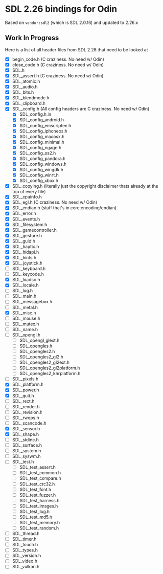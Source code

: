 # SDL 2.26 bindings for Odin
Based on `vendor:sdl2` (which is SDL 2.0.16) and updated to 2.26.x 

## Work In Progress
Here is a list of all header files from SDL 2.26 that need to be looked at

- [x] begin_code.h (C craziness. No need w/ Odin)
- [x] close_code.h (C craziness. No need w/ Odin)
- [x] SDL.h
- [x] SDL_assert.h (C craziness. No need w/ Odin)
- [x] SDL_atomic.h
- [x] SDL_audio.h
- [x] SDL_bits.h
- [x] SDL_blendmode.h
- [x] SDL_clipboard.h
- [x] SDL_config.h (All config headers are C craziness. No need w/ Odin)
  - [x] SDL_config.h.in
  - [x] SDL_config_android.h
  - [x] SDL_config_emscripten.h
  - [x] SDL_config_iphoneos.h
  - [x] SDL_config_macosx.h
  - [x] SDL_config_minimal.h
  - [x] SDL_config_ngage.h
  - [x] SDL_config_os2.h
  - [x] SDL_config_pandora.h
  - [x] SDL_config_windows.h
  - [x] SDL_config_wingdk.h
  - [x] SDL_config_winrt.h
  - [x] SDL_config_xbox.h
- [x] SDL_copying.h (literally just the copyright disclaimer thats already at the top of every file)
- [x] SDL_cpuinfo.h
- [x] SDL_egl.h (C craziness. No need w/ Odin)
- [x] SDL_endian.h (stuff that's in core:encoding/endian)
- [x] SDL_error.h
- [x] SDL_events.h
- [x] SDL_filesystem.h
- [x] SDL_gamecontroller.h
- [x] SDL_gesture.h
- [x] SDL_guid.h
- [x] SDL_haptic.h
- [x] SDL_hidapi.h
- [x] SDL_hints.h
- [x] SDL_joystick.h
- [ ] SDL_keyboard.h
- [ ] SDL_keycode.h
- [x] SDL_loadso.h
- [x] SDL_locale.h
- [ ] SDL_log.h
- [ ] SDL_main.h
- [ ] SDL_messagebox.h
- [ ] SDL_metal.h
- [x] SDL_misc.h
- [ ] SDL_mouse.h
- [ ] SDL_mutex.h
- [ ] SDL_name.h
- [ ] SDL_opengl.h
  - [ ] SDL_opengl_glext.h
  - [ ] SDL_opengles.h
  - [ ] SDL_opengles2.h
  - [ ] SDL_opengles2_gl2.h
  - [ ] SDL_opengles2_gl2ext.h
  - [ ] SDL_opengles2_gl2platform.h
  - [ ] SDL_opengles2_khrplatform.h
- [ ] SDL_pixels.h
- [x] SDL_platform.h
- [x] SDL_power.h
- [x] SDL_quit.h
- [ ] SDL_rect.h
- [ ] SDL_render.h
- [ ] SDL_revision.h
- [ ] SDL_rwops.h
- [ ] SDL_scancode.h
- [x] SDL_sensor.h
- [x] SDL_shape.h
- [ ] SDL_stdinc.h
- [ ] SDL_surface.h
- [ ] SDL_system.h
- [ ] SDL_syswm.h
- [ ] SDL_test.h
  - [ ] SDL_test_assert.h
  - [ ] SDL_test_common.h
  - [ ] SDL_test_compare.h
  - [ ] SDL_test_crc32.h
  - [ ] SDL_test_font.h
  - [ ] SDL_test_fuzzer.h
  - [ ] SDL_test_harness.h
  - [ ] SDL_test_images.h
  - [ ] SDL_test_log.h
  - [ ] SDL_test_md5.h
  - [ ] SDL_test_memory.h
  - [ ] SDL_test_random.h
- [ ] SDL_thread.h
- [ ] SDL_timer.h
- [ ] SDL_touch.h
- [ ] SDL_types.h
- [ ] SDL_version.h
- [ ] SDL_video.h
- [ ] SDL_vulkan.h
